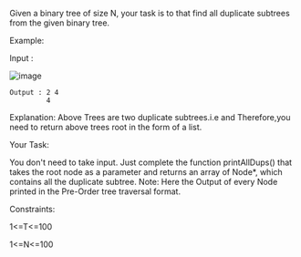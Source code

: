 Given a binary tree of size N, your task is to that find all duplicate subtrees from the given binary tree.

Example:

Input : 


![image](https://user-images.githubusercontent.com/63565510/127787816-32e61f1d-fee7-432d-bcfe-b87be9902572.png)
```
Output : 2 4
         4
```
Explanation: Above Trees are two 
duplicate subtrees.i.e  and 
Therefore,you need to return above trees 
root in the form of a list.

Your Task:

You don't need to take input. Just complete the function printAllDups() that takes the root node as a parameter and returns an array of Node*, which contains all the duplicate subtree.
Note: Here the Output of every Node printed in the Pre-Order tree traversal format.


Constraints:

1<=T<=100

1<=N<=100
